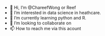 - 👋 Hi, I’m @ChareefWong or Reef
- 👀 I’m interested in data science in heathcare.
- 🌱 I’m currently learning python and R.
- 💞️ I’m looking to collaborate on 
- 📫 How to reach me via this acount

<!---
ChareefWong/ChareefWong is a ✨ special ✨ repository because its `README.md` (this file) appears on your GitHub profile.
You can click the Preview link to take a look at your changes.
--->
